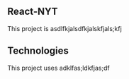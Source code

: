 ## React-NYT

This project is asdlfkjalsdfkjalskfjals;kfj

## Technologies

This project uses adklfas;ldkfjas;df

